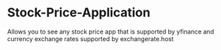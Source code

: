# Stock-Price-Application
Allows you to see any stock price app that is supported by yfinance and currency exchange rates supported by exchangerate.host
